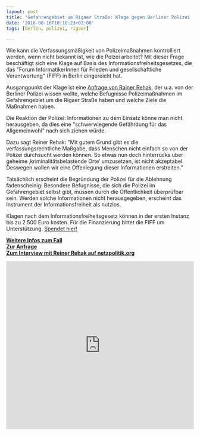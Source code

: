 ```yaml
---
layout: post
title: "Gefahrengebiet um Rigaer Straße: Klage gegen Berliner Polizei (mit Podcast)"
date: '2016-08-16T10:10:23+02:00'
tags: [berlin, polizei, rigaer]

---
```


Wie kann die Verfassungsmäßigkeit von Polizeimaßnahmen kontrolliert werden, wenn nicht bekannt ist, wie die Polzei arbeitet? Mit dieser Frage beschäftigt sich eine Klage auf Basis des Informationsfreiheitsgesetzes, die das "Forum InformatikerInnen für Frieden und gesellschaftliche Verantwortung" (FIFF) in Berlin eingereicht hat.

Ausgangpunkt der Klage ist eine <a href="https://fragdenstaat.de/anfrage/details-zum-kriminalitatsbelasteten-ortes-um-die-rigaer-strae/#nachricht-44193">Anfrage von Rainer Rehak</a>, der u.a. von der Berliner Polizei wissen wollte, welche Befugnisse Polizeimaßnahmen im Gefahrengebiet um die Rigaer Straße haben und welche Ziele die Maßnahmen haben.

Die Reaktion der Polizei: Informationen zu dem Einsatz könne man nicht herausgeben, da dies eine "schwerwiegende Gefährdung für das Allgemeinwohl" nach sich ziehen würde.

Dazu sagt Reiner Rehak: "Mit gutem Grund gibt es die verfassungsrechtliche Maßgabe, dass Menschen nicht einfach so von der Polizei durchsucht werden können. So etwas nun doch hinterrücks über geheime ‚kriminalitätsbelastende Orte‘ umzusetzen, ist nicht akzeptabel. Deswegen wollen wir eine Offenlegung dieser Informationen erstreiten."

Tatsächlich erscheint die Begründung der Polizei für die Ablehnung fadenscheinig: Besondere Befugnisse, die sich die Polizei im Gefahrengebiet selbst gibt, müssen durch die Öffentlichkeit überprüfbar sein. Werden solche Informationen nicht herausgegeben, erscheint das Instrument der Informationsfreiheit als nutzlos.

Klagen nach dem Informationsfreiheitsgesetz können in der ersten Instanz bis zu 2.500 Euro kosten. Für die Finanzierung bittet die FIFF um Unterstützung. <a href="http://www.fiff.de/spende-klage-rigaer">Spendet hier!</a>

<strong><a href="http://www.fiff.de/spende-klage-rigaer">Weitere Infos zum Fall</a><br>
<a href="https://fragdenstaat.de/anfrage/details-zum-kriminalitatsbelasteten-ortes-um-die-rigaer-strae/#nachricht-44193">Zur Anfrage</a><br>
<a href="https://netzpolitik.org/2016/interview-die-informationsfreiheit-an-kriminalitaetsbelasteten-orten/">Zum Interview mit Reiner Rehak auf netzpolitik.org</a></strong>

<iframe width="100%" height="450" scrolling="no" frameborder="no" src="https://w.soundcloud.com/player/?url=https%3A//api.soundcloud.com/tracks/278518259&amp;auto_play=false&amp;hide_related=false&amp;show_comments=true&amp;show_user=true&amp;show_reposts=false&amp;visual=true"></iframe>
